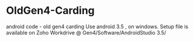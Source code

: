 # OldGen4-Carding
android code - old gen4 carding
Use android 3.5 , on windows. Setup file is available on Zoho Workdrive @ Gen4/Software/AndroidStudio 3.5/
